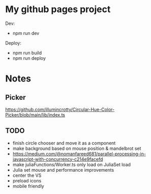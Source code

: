 # My github pages project

Dev:
- npm run dev

Deploy:
- npm run build
- npm run deploy

# Notes
## Picker
https://github.com/illumincrotty/Circular-Hue-Color-Picker/blob/main/lib/index.ts

## TODO
- finish circle chooser and move it as a component
- make background based on mouse position & mandelbrot set
- https://medium.com/@nomanfareed681/parallel-processing-in-javascript-with-concurrency-c214e9facefd
- make juliaFunctions/Worker.ts only load on JuliaSet load
- Julia set mouse and performance improvements
- center the VS
- preload icons
- mobile friendly